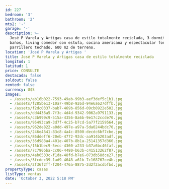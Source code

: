```yaml
---
id: 227
bedroom: '3'
bathroom: '2'
mts2: '-'
garage: '-'
description: >-
  José P Varela y Artigas casa de estilo totalmente reciclada, 3 dormitorios 2
  baños, living comedor con estufa, cocina americana y espectacular fondo con
  parrillero techado. 600 m2 de terreno. 
location: 'José P Varela y Artigas '
title: José P Varela y Artigas casa de estilo totalmente reciclada
longitud: 1
latitud: 1
price: CONSULTE
destacada: false
soldout: false
rented: false
currency: U$S
images:
  - /assets/ab16b022-7593-49ab-99b3-aef3def5c1b1.jpg
  - /assets/f285be13-10a7-49b8-926d-94e6a627dffb.jpg
  - /assets/f2dc0337-bab7-469b-856d-09cb0922e502.jpg
  - /assets/dd4436a5-7f3c-4d4d-9342-9062a9791133.jpg
  - /assets/c3b999c9-515a-4356-8a6b-9e17c2ccde70.jpg
  - /assets/95493ca9-3d7f-4c25-b7cd-5a77f2159564.jpg
  - /assets/962de822-a0dd-497e-a97a-5da0244bdc70.jpg
  - /assets/246e4641-83c8-4a4c-8500-decdc6bf7cbe.jpg
  - /assets/86ddeff6-20eb-4772-92dc-aa914b203adf.jpg
  - /assets/36d983a4-401e-407b-8b1a-25141357d360.jpg
  - /assets/15b1bec9-5ecc-4360-a233-b37a6bc46faf.jpg
  - /assets/7c790bba-cc06-4480-b63b-c41513262f87.jpg
  - /assets/4ab6533c-f1da-48fd-b7e6-073db58dce27.jpg
  - /assets/3fcdec39-1ad9-4648-a61b-7c168767ce4b.jpg
  - /assets/2f36f2ff-f204-476a-8875-2d2f2acdbfbd.jpg
propertyType: casas
listType: ventas
date: 'October 3, 2022 5:18 PM'
---
```


